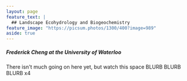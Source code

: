 ```yaml
---
layout: page
feature_text: |
  ## Landscape Ecohydrology and Biogeochemistry
feature_image: "https://picsum.photos/1300/400?image=989"
aside: true
---
```


##### Frederick Cheng at the University of Waterloo
There isn't much going on here yet, but watch this space BLURB BLURB BLURB x4
